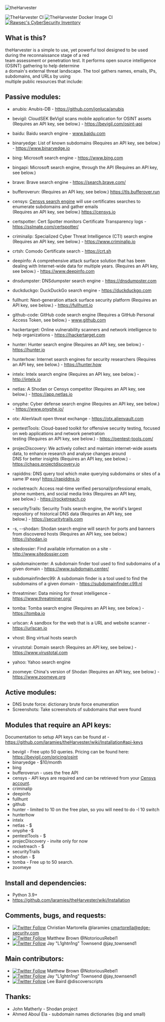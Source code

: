 ![theHarvester](https://github.com/laramies/theHarvester/blob/master/theHarvester-logo.webp)

![TheHarvester CI](https://github.com/laramies/theHarvester/workflows/TheHarvester%20Python%20CI/badge.svg) ![TheHarvester Docker Image CI](https://github.com/laramies/theHarvester/workflows/TheHarvester%20Docker%20Image%20CI/badge.svg)
[![Rawsec's CyberSecurity Inventory](https://inventory.raw.pm/img/badges/Rawsec-inventoried-FF5050_flat_without_logo.svg)](https://inventory.raw.pm/)

What is this?
-------------
theHarvester is a simple to use, yet powerful tool designed to be used during the reconnaissance stage of a red<br>
team assessment or penetration test. It performs open source intelligence (OSINT) gathering to help determine<br>
a domain's external threat landscape. The tool gathers names, emails, IPs, subdomains, and URLs by using<br>
multiple public resources that include:<br>

Passive modules:
----------------
* anubis: Anubis-DB - https://github.com/jonluca/anubis

* bevigil: CloudSEK BeVigil scans mobile application for OSINT assets (Requires an API key, see below.) - https://bevigil.com/osint-api

* baidu: Baidu search engine - www.baidu.com

* binaryedge: List of known subdomains (Requires an API key, see below.) - https://www.binaryedge.io

* bing: Microsoft search engine - https://www.bing.com

* bingapi: Microsoft search engine, through the API (Requires an API key, see below.)

* brave: Brave search engine - https://search.brave.com/

* bufferoverun: (Requires an API key, see below.) https://tls.bufferover.run

* censys: [Censys search engine](https://search.censys.io/) will use certificates searches to enumerate subdomains and gather emails<br>
  (Requires an API key, see below.) https://censys.io

* certspotter: Cert Spotter monitors Certificate Transparency logs - https://sslmate.com/certspotter/

* criminalip: Specialized Cyber Threat Intelligence (CTI) search engine (Requires an API key, see below.) - https://www.criminalip.io

* crtsh: Comodo Certificate search - https://crt.sh
  
* deepinfo: A comprehensive attack surface solution that has been dealing with Internet-wide data for multiple years. (Requires an API key, see below.) - https://www.deepinfo.com

* dnsdumpster: DNSdumpster search engine - https://dnsdumpster.com

* duckduckgo: DuckDuckGo search engine - https://duckduckgo.com

* fullhunt: Next-generation attack surface security platform (Requires an API key, see below.) - https://fullhunt.io

* github-code: GitHub code search engine (Requires a GitHub Personal Access Token, see below.) - www.github.com

* hackertarget: Online vulnerability scanners and network intelligence to help organizations - https://hackertarget.com

* hunter: Hunter search engine (Requires an API key, see below.) - https://hunter.io

* hunterhow: Internet search engines for security researchers (Requires an API key, see below.) - https://hunter.how

* intelx: Intelx search engine (Requires an API key, see below.) - http://intelx.io

* netlas: A Shodan or Censys competitor (Requires an API key, see below.) - https://app.netlas.io

* onyphe: Cyber defense search engine (Requires an API key, see below.) - https://www.onyphe.io/

* otx: AlienVault open threat exchange - https://otx.alienvault.com

* pentestTools: Cloud-based toolkit for offensive security testing, focused on web applications and network penetration<br>
  testing (Requires an API key, see below.) - https://pentest-tools.com/

* projecDiscovery: We actively collect and maintain internet-wide assets data, to enhance research and analyse changes around<br>
  DNS for better insights (Requires an API key, see below.) - https://chaos.projectdiscovery.io

* rapiddns: DNS query tool which make querying subdomains or sites of a same IP easy! https://rapiddns.io

* rocketreach: Access real-time verified personal/professional emails, phone numbers, and social media links (Requires an API key,<br>
  see below.) - https://rocketreach.co

* securityTrails: Security Trails search engine, the world's largest repository of historical DNS data (Requires an API key, see<br>
  below.) - https://securitytrails.com

* -s, --shodan: Shodan search engine will search for ports and banners from discovered hosts (Requires an API key, see below.)<br>
  https://shodan.io

* sitedossier: Find available information on a site - http://www.sitedossier.com

* subdomaincenter: A subdomain finder tool used to find subdomains of a given domain - https://www.subdomain.center/

* subdomainfinderc99: A subdomain finder is a tool used to find the subdomains of a given domain - https://subdomainfinder.c99.nl

* threatminer: Data mining for threat intelligence - https://www.threatminer.org/

* tomba: Tomba search engine (Requires an API key, see below.) - https://tomba.io

* urlscan: A sandbox for the web that is a URL and website scanner - https://urlscan.io

* vhost: Bing virtual hosts search

* virustotal: Domain search (Requires an API key, see below.) - https://www.virustotal.com

* yahoo: Yahoo search engine

* zoomeye: China's version of Shodan (Requires an API key, see below.) - https://www.zoomeye.org


Active modules:
---------------
* DNS brute force: dictionary brute force enumeration
* Screenshots: Take screenshots of subdomains that were found

Modules that require an API keys:
--------------------------------
Documentation to setup API keys can be found at - https://github.com/laramies/theHarvester/wiki/Installation#api-keys

* bevigil - Free upto 50 queries. Pricing can be found here: https://bevigil.com/pricing/osint
* binaryedge - $10/month
* bing
* bufferoverun - uses the free API
* censys - API keys are required and can be retrieved from your [Censys account](https://search.censys.io/account/api).
* criminalip
* deepinfo
* fullhunt
* github
* hunter - limited to 10 on the free plan, so you will need to do -l 10 switch
* hunterhow
* intelx
* netlas - $
* onyphe -$
* pentestTools - $
* projecDiscovery - invite only for now
* rocketreach - $
* securityTrails
* shodan - $
* tomba - Free up to 50 search.
* zoomeye

Install and dependencies:
-------------------------
* Python 3.9+
* https://github.com/laramies/theHarvester/wiki/Installation


Comments, bugs, and requests:
-----------------------------
* [![Twitter Follow](https://img.shields.io/twitter/follow/laramies.svg?style=social&label=Follow)](https://twitter.com/laramies) Christian Martorella @laramies
  cmartorella@edge-security.com
* [![Twitter Follow](https://img.shields.io/twitter/follow/NotoriousRebel1.svg?style=social&label=Follow)](https://twitter.com/NotoriousRebel1) Matthew Brown @NotoriousRebel1
* [![Twitter Follow](https://img.shields.io/twitter/follow/jay_townsend1.svg?style=social&label=Follow)](https://twitter.com/jay_townsend1) Jay "L1ghtn1ng" Townsend @jay_townsend1


Main contributors:
------------------
* [![Twitter Follow](https://img.shields.io/twitter/follow/NotoriousRebel1.svg?style=social&label=Follow)](https://twitter.com/NotoriousRebel1) Matthew Brown @NotoriousRebel1
* [![Twitter Follow](https://img.shields.io/twitter/follow/jay_townsend1.svg?style=social&label=Follow)](https://twitter.com/jay_townsend1) Jay "L1ghtn1ng" Townsend @jay_townsend1
* [![Twitter Follow](https://img.shields.io/twitter/follow/discoverscripts.svg?style=social&label=Follow)](https://twitter.com/discoverscripts) Lee Baird @discoverscripts


Thanks:
-------
* John Matherly - Shodan project
* Ahmed Aboul Ela - subdomain names dictionaries (big and small)

